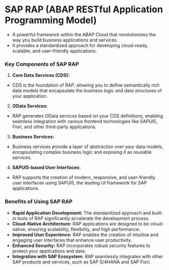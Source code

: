 # SAP RAP (ABAP RESTful Application Programming Model)
- A powerful framework within the ABAP Cloud that revolutionizes the way you build business applications and services.
- It provides a standardized approach for developing cloud-ready, scalable, and user-friendly applications.

### Key Components of SAP RAP
1. **Core Data Services (CDS):** 
- CDS is the foundation of RAP, allowing you to define semantically rich data models that encapsulate the business logic and data structures of your application.

2. **OData Services:** 
- RAP generates OData services based on your CDS definitions, enabling seamless integration with various frontend technologies like SAPUI5, Fiori, and other third-party applications.

3. **Business Services:** 
- Business services provide a layer of abstraction over your data models, encapsulating complex business logic and exposing it as reusable services.

4. **SAPUI5-based User Interfaces:** 
- RAP supports the creation of modern, responsive, and user-friendly user interfaces using SAPUI5, the leading UI framework for SAP applications.

### Benefits of Using SAP RAP
- **Rapid Application Development:** The standardized approach and built-in tools of RAP significantly accelerate the development process.
- **Cloud-Native Architecture:** RAP applications are designed to be cloud-native, ensuring scalability, flexibility, and high performance.
- **Improved User Experience:** RAP enables the creation of intuitive and engaging user interfaces that enhance user productivity.
- **Enhanced Security:** RAP incorporates robust security features to protect your applications and data.
- **Integration with SAP Ecosystem:** RAP seamlessly integrates with other SAP products and services, such as SAP S/4HANA and SAP Fiori.

